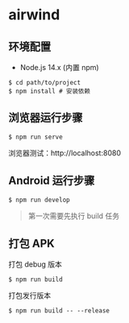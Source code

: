 # airwind

## 环境配置

- Node.js 14.x (内置 npm)

```shell
$ cd path/to/project
$ npm install # 安装依赖
```

## 浏览器运行步骤

```shell
$ npm run serve
```

浏览器测试：http://localhost:8080

## Android 运行步骤

```shell
$ npm run develop
```

> 第一次需要先执行 build 任务

## 打包 APK

打包 debug 版本

```shell
$ npm run build
```

打包发行版本

```shell
$ npm run build -- --release
```

